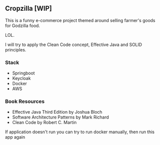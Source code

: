 ## Cropzilla [WIP]

This is a funny e-commerce project themed around selling farmer's goods for Godzilla food. 

LOL. 

I will try to apply the Clean Code concept, Effective Java and SOLID principles. 

### Stack
- Springboot
- Keycloak
- Docker
- AWS

### Book Resources 
- Effective Java Third Edition by Joshua Bloch
- Software Architecture Patterns by Mark Richard
- Clean Code by Robert C. Martin


If application doesn't run you can try to run docker manually, then run this app again 
